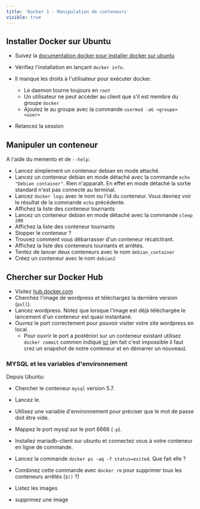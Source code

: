 ```yaml
---
title: 'Docker 1 - Manipulation de conteneurs'
visible: true
---
```


## Installer Docker sur Ubuntu

- Suivez la [documentation docker pour installer docker sur ubuntu](https://docs.docker.com/install/linux/docker-ce/ubuntu/)

- Vérifiez l'installation en lançant `docker info`.

- Il manque les droits à l'utilisateur pour exécuter docker.
  - Le daemon tourne toujours en `root`
  - Un utilisateur ne peut accéder au client que s'il est membre du groupe `docker`
  - Ajoutez le au groupe avec la commande `usermod -aG <groupe> <user>`

- Relancez la session


## Manipuler un conteneur

A l'aide du memento et de `--help`:

- Lancez simplement un conteneur debian en mode attaché.
- Lancez un conteneur debian en mode détaché avec la commande `echo "Debian container"`. Rien n'apparaît. En effet en mode détaché la sortie standard n'est pas connecté au terminal.
- Lancez `docker logs` avec le nom ou l'id du conteneur. Vous devriez voir le résultat de la commande `echo` précédente.
- Affichez la liste des conteneur tournants
- Lancez un conteneur debian en mode détaché avec la commande `sleep 200`
- Affichez la liste des conteneur tournants
- Stopper le conteneur ?
- Trouvez comment vous débarrasser d'un conteneur récalcitrant.
- Affichez la liste des conteneurs tournants et arrêtés.
- Tentez de lancer deux conteneurs avec le nom `debian_container`
- Créez un conteneur avec le nom `debian2`


## Chercher sur Docker Hub

- Visitez [hub.docker.com](https://hub.docker.com)
- Cherchez l'image de wordpress et téléchargez la dernière version (`pull`).
- Lancez wordpress. Notez que lorsque l'image est déjà téléchargée le lancement d'un conteneur est quasi instantané.
- Ouvrez le port correctement pour pouvoir visiter votre site wordpress en local.
  - Pour ouvrir le port a postériori sur un conteneur existant utilisez `docker commit` commen indiqué [ici](https://stackoverflow.com/users/671479/fujimoto-youichi) (en fait c'est impossible il faut crez un snapshot de notre conteneur et en démarrer un nouveau).

### MYSQL et les variables d'environnement

Depuis Ubuntu:

- Chercher le conteneur `mysql` version 5.7.
- Lancez le.
- Utilisez une variable d'environnement pour préciser que le mot de passe doit être vide.
- Mappez le port mysql sur le port 6666 (`-p`).
- Installez mariadb-client sur ubuntu et connectez vous à votre conteneur en ligne de commande.
- Lancez la commande `docker ps -aq -f status=exited`. Que fait elle ?
- Combinez cette commande avec `docker rm` pour supprimer tous les conteneurs arrêtés (`$()` ?)

- Listez les images
- supprimez une image
